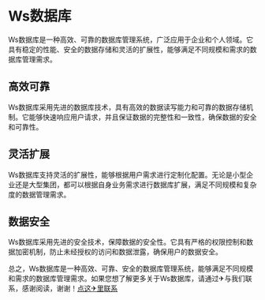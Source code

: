 # Ws数据库

Ws数据库是一种高效、可靠的数据库管理系统，广泛应用于企业和个人领域。它具有稳定的性能、安全的数据存储和灵活的扩展性，能够满足不同规模和需求的数据库管理需求。

## 高效可靠

Ws数据库采用先进的数据库技术，具有高效的数据读写能力和可靠的数据存储机制。它能够快速响应用户请求，并且保证数据的完整性和一致性，确保数据的安全和可靠性。

## 灵活扩展

Ws数据库支持灵活的扩展性，能够根据用户需求进行定制化配置。无论是小型企业还是大型集团，都可以根据自身业务需求进行数据库扩展，满足不同规模和复杂度的数据管理需求。

## 数据安全

Ws数据库采用先进的安全技术，保障数据的安全性。它具有严格的权限控制和数据加密机制，防止未经授权的访问和数据泄露，确保用户的数据安全。

总之，Ws数据库是一种高效、可靠、安全的数据库管理系统，能够满足不同规模和需求的数据库管理需求。如果您想了解更多关于Ws数据库，请通过✈与我们联系，感谢阅读，谢谢！[点这✈里联系](https://www.k02.cc)